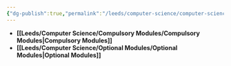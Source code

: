 ```yaml
---
{"dg-publish":true,"permalink":"/leeds/computer-science/computer-science/"}
---
```


- **[[Leeds/Computer Science/Compulsory Modules/Compulsory Modules\|Compulsory Modules]]**
- **[[Leeds/Computer Science/Optional Modules/Optional Modules\|Optional Modules]]**
